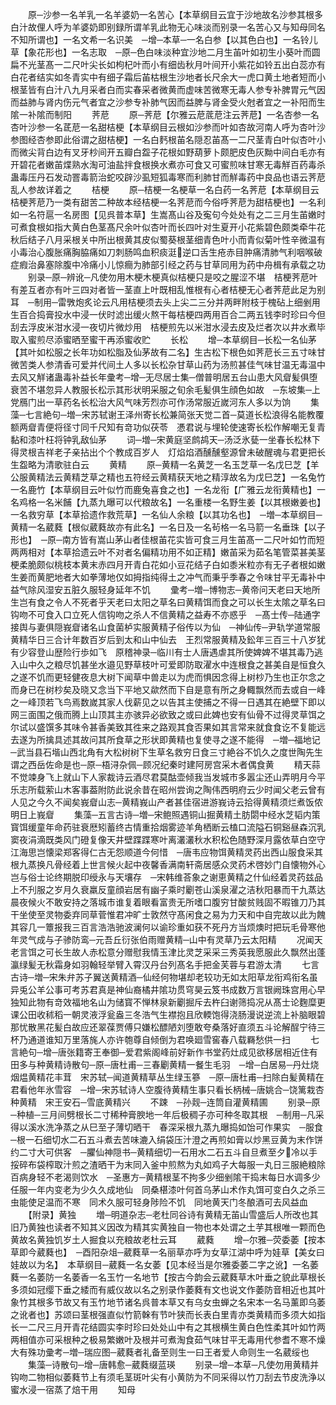 <!-- { "loadSidebar": true } -->
　　原─沙参一名羊乳一名羊婆奶一名苦心【本草纲目云宜于沙地故名沙参其根多白汁故俚人呼为羊婆奶即别録所谓羊乳此物无心味淡而别录一名苦心又与知母同名不知所谓也】一名文希一名识美　─增─本草─一名白参【以其色白也】一名铃儿草【象花形也】一名志取　─原─色白味淡种宜沙地二月生苖叶如初生小葵叶而圆扁不光茎髙一二尺叶尖长如枸杞叶而小有细齿秋月叶间开小紫花如铃五出白蕊亦有白花者结实如冬青实中有细子霜后苖枯根生沙地者长尺余大一虎口黄土地者短而小根茎皆有白汁八九月采者白而实春采者微黄而虚味苦微寒无毒人参专补脾胃元气因而益肺与肾内伤元气者宜之沙参专补肺气因而益脾与肾金受火尅者宜之一补阳而生隂一补隂而制阳
　　荠苨
　　原─荠苨【尔雅云苨菧苨注云荠苨】一名杏参一名杏叶沙参一名茋苨一名甜桔梗【本草纲目云根如沙参而叶如杏故河南人呼为杏叶沙参图经杏参即此俗谓之甜桔梗】一名白麫根苖名隠忍苖髙一二尺茎青白叶似杏叶小而微尖背白边有叉牙杪间开五瓣白盌子花根如野葫萝卜颇肥皮色灰黝中间白毛亦有开碧花者嫩苖煠熟水淘可油盐拌食根换水煮亦可食又可蜜煎味甘寒无毒觧百药毒杀蛊毒压丹石发动罯毒箭治蛇咬辟沙虱短狐毒寒而利肺甘而觧毒药中良品也语云荠苨乱人参故详着之
　　桔梗
　　原─桔梗一名梗草一名白药一名荠苨【本草纲目云桔梗荠苨乃一类有甜苦二种故本经桔梗一名荠苨而今俗呼荠苨为甜桔梗也】一名利如一名符扈一名房图【见呉普本草】生嵩髙山谷及寃句今处处有之二三月生苖嫩时可煮食根如指大黄白色茎髙尺余叶似杏叶而长四叶对生夏开小花紫碧色颇类牵牛花秋后结子八月采根关中所出根黄其皮似蜀葵根茎细青色叶小而青似菊叶性辛微温有小毒治心腹胀痛胸脇痛如刀刺肠鸣血积痰涏逆口舌生疮赤目肿痛清肺气利咽喉破症瘕治鼻塞除腹中冷痛小儿惊癎为肺部引经之药与甘草同用为药中舟楫有承载之功
　　别录─原─辨讹─凡使勿用木梗木梗真似桔梗只是咬之腥涩不堪　桔梗荠苨叶有差互者亦有叶三四对者皆一茎直上叶既相乱惟根有心者桔梗无心者荠苨此足为别耳　─制用─雷斆炮炙论云凡用桔梗须去头上尖二三分并两畔附枝于槐砧上细剉用生百合捣膏投水中浸一伏时滤出缓火熬干每桔梗四两用百合二两五钱李时珍曰今但刮去浮皮米泔水浸一夜切片微炒用　桔梗煎先以米泔水浸去皮及烂者次以井水煮毕取入蜜煎尽添蜜晒至蜜干再添蜜收贮
　　长松
　　增─本草纲目─长松一名仙茅【其叶如松服之长年功如松脂及仙茅故有二名】生古松下根色如荠苨长三五寸味甘微苦类人参清香可爱并代间土人多以长松杂甘草山药为汤煎甚佳气味甘温无毒温中去风又觧诸蛊毒补益长年彚考─增─无尽居士集─僧普明居五台山患大风睂髪俱堕衰苦不堪忽异人教服长松示其形状明采服之旬余毛髪俱生顔色如故　─东坡集─上党鴈门出一草药名长松治大风气味芳烈亦可作汤常服近嵗河东人多以为饷
　　集藻─七言絶句─増─宋苏轼谢王泽州寄长松兼简张天觉二首─莫道长松浪得名能教覆额两睂青便将径寸同千尺知有竒功似茯苓　慿君说与埋轮使速寄长松作解嘲无复青黏和漆叶枉将钟乳敌仙茅
　　词─増─宋黄庭坚鹧鸪天─汤泛氷甆一坐春长松林下得灵根吉祥老子亲拈出个个教成百岁人　灯焰焰酒醺醺壑源曾未破醒魂与君更把长生盌略为清歌驻白云
　　黄精
　　原─黄精一名黄芝一名玉芝草一名戊巳芝【羊公服黄精法云黄精芝草之精也五符经云黄精获天地之精淳故名为戊巳芝】一名兔竹一名鹿竹【本草纲目云叶似竹而鹿兔喜食之也】一名龙衔【广雅云龙衔黄精也】一名鸡格一名米餔【九蒸九曝可以代粮故名】一名重楼一名野生姜【以其根嫩姜也】一名救穷草【本草拾遗作救荒草】一名仙人余粮【以其功名也】　─増─本草纲目─黄精一名葳蕤【根似葳蕤故亦有此名】一名日及一名茍格一名马箭一名垂珠【以子形也】　─原─南方皆有嵩山茅山者佳根苖花实皆可食三月生苖髙一二尺叶如竹而短两两相对【本草拾遗云叶不对者名偏精功用不如正精】嫩苖采为茹名笔管菜甚美茎梗柔脆颇似桃枝本黄末赤四月开青白花如小豆花结子白如黍米粒亦有无子者根如嫩生姜而黄肥地者大如拳薄地仅如拇指纯得土之冲气而秉乎季春之令味甘平无毒补中益气除风湿安五脏久服轻身延年不饥
　　彚考─増─博物志─黄帝问天老曰天地所生岂有食之令人不死者乎天老曰太阳之草名曰黄精饵而食之可以长生太隂之草名曰钩吻不可食入口立死人信钩吻之杀人不信黄精之益寿不亦惑乎　─髙士传─陆通字接舆与妻俱隠峩睂诸名山食菌栌实服黄精子俗传以为仙　─神仙传─尹轨学道常服黄精华日三合计年数百岁后到太和山中仙去　王烈常服黄精及鈆年三百三十八岁犹有少容登山歴险行歩如飞　原稽神录─临川有士人唐遇虐其所使婢婢不堪其毒乃逃入山中久之粮尽饥甚坐水邉见野草枝叶可爱即防取濯水中连根食之甚美自是恒食久之遂不饥而更轻健夜息大树下闻草中兽走以为虎而惧因念得上树杪乃生也正尔念之而身已在树杪矣及晓又念当下平地又歘然而下自是意有所之身輙飘然而去或自一峰之一峰顶若飞鸟焉数嵗其家人伐薪见之以告其主使捕之不得一日遇其在絶壁下即以网三面围之俄而腾上山顶其主亦骇异必欲致之或曰此婢也安有仙骨不过得灵草饵之尔试以盛馔多其味令甚香美致其徃来之路观其食否果如其言常来就食食讫不复能远去遂为所擒具述其故问其所食草之形状即黄精也复使寻之遂不能得　─増─福地记─武当县石堦山西北角有大松树树下生草名救穷日食三寸絶谷不饥久之度世陶先生谓之西岳佐命是也─原─梧浔杂佩─顾况纪秦时建阿房宫采木者偶食黄
　　精天蒜不觉竦身飞上就山下人家裁诗云酒尽君莫酤壶倾我当发城市多嚣尘还山弄明月今平乐志所载萦山木客事葢附防此说余昔在昭州尝询之陶伟西明府云少时闻父老云曾有人见之今久不闻矣峩睂山志─黄精峩山产者甚佳宿进游峩诗云拾得黄精须烂煮饭侬明日上峩睂
　　集藻─五言古诗─増─宋鲍照遇铜山掘黄精土肪閟中经水芝韬内策寳饵缓童年命药驻衰厯矧蓄终古情重拾烟雾迹羊角栖断云榼口流隘石铜谿昼森沉乳窦夜涓滴既类风门磴复像天井壁蹀蹀寒叶离灇灇秋水积松色随野深月露依草白空守江海思岂懐梁郑客得仁古无怨顺道今何惜　─唐韦应物饵黄精灵药出西山服食采其根九蒸换凡骨经着上世言候火起中夜馨香满南轩斋居感众灵药术啓妙门自懐物外心岂与俗士论终期脱印绶永与天壤存　─宋韩维荅象之谢恵黄精之什仙经着灵药兹品上不刋服之岁月久衰羸反童顔岩居有幽子乘时劚苍山溪泉濯之洁秋阳暴而干九蒸达晨夜候火不敢安持之落城市谁复着眼看富贵无所嗜口腹穷甘酸贫贱固不暇锥刀乃其干坐使至灵物委弃同草菅惟君冲旷士敦然守髙闲食之易为力天和中自完故以此为餽其容几一簟报我三百言浩浩驰波澜何以谕珍重如获不死丹方当烦燠时把玩毛骨寒他年灵气成与子骖防鸾─元吾丘衍张伯雨赠黄精─山中有灵草乃云太阳精
　　况闻天老言饵之可长生故人赤松意分赠慰我情玉津比灵芝采采三秀英我愿服此久飘然出蓬瀛绿髪无秋霜身如羽翰轻举臂入霄汉丹台列髙名手把金芙蓉与君游太清
　　七言古诗─増─宋朱弁苏子翼送黄精酒─仙经何物堪却老较功无如太阳草龙衔鸡衔名虽异兎公羊公事可考苏君真是神仙裔橘井隂功贯穹昊云笈书成数万言银阙珠宫用心早独知此物有竒效福地名山为储寳不惮林泉新劚掘斥去杵臼谢筛捣况从髙士论麴糜更课公田收秫稻一朝灵液浮瓮盎三冬浩气生襟抱且欣輭饱得浇肠漫说逆流上补脑眼碧那忧散黑花髪白故应还翠葆贾傅只嫌松醥陋刘堕敢夸桑落好直须五斗论解酲宁待三杯乃通道谁知万里落旄人亦许匏尊自倾倒为君唤廻雪窖春八载羇愁供一扫
　　七言絶句─增─唐张籍寄王奉御─爱君紫阁峰前好新作书堂药灶成见欲移居相近住有田多与种黄精诗散句─原─唐杜甫─三春劚黄精一餐生毛羽　─增─白居易─丹灶烧烟煴黄精花丰茸　宋苏轼─闻道黄精草丛生绿玉篸　─原─唐杜甫─扫除白髪黄精在君看他年氷雪容　─增─宋苏轼诗人空腹待黄精生事只看长柄械─唐姚合─饶篱栽杏种黄精　宋王安石─雪底黄精兴
　　不踈　─孙觌─连筒自灌黄精圃
　　别录─原─种植─三月间劈根长二寸稀种膏腴地一年后极稠子亦可种冬取其根　─制用─凡采得以溪水洗净蒸之从巳至子薄切晒干　春深采根九蒸九曝捣如饴可作果实　─服食─根一石细切水二石五斗煮去苦味漉入绢袋压汁澄之再煎如膏以炒黑豆黄为末作饼约二寸大可供客　─臞仙神隠书─黄精细切一石用水二石五斗自旦煮至夕冷以手挼碎布袋榨取汁煎之渣晒干为末同入釜中煎熬为丸如鸡子大每服一丸日三服絶粮除百病身轻不老渴则饮水　─圣惠方─黄精根茎不拘多少细剉隂干捣末每日水调多少任服一年内变老为少久久成地仙　同桑椹漆叶何首乌茅山术作丸饵可变白久之杀三虫能使足温而不寒　同术久服可轻身陟险不饥　同地黄天门冬酿酒可去风益血
　　【附录】黄独
　　増─明道杂志─老杜同谷诗有黄精无苖山雪盛后人所改也其旧乃黄独也读者不知其义因改为精其实黄独自一物也本处谓之土芋其根唯一颗而色黄故名黄独饥岁土人掘食以充粮故老杜云耳
　　葳蕤
　　增─尔雅─荧委萎【按本草即今葳蕤也】　─酉阳杂俎─葳蕤草一名丽草亦呼为女草江湖中呼为娃草【美女曰娃故以为名】　本草纲目─葳蕤一名女萎【见本经当是尔雅委萎二字之讹】一名萎蕤一名萎防一名萎香一名玉竹一名地节【按古今韵会云葳蕤草木叶垂之貌此草根长多须如冠缨下垂之緌而有威仪故以名之别录作萎蕤有文也说文作萎防音相近也其叶象竹其根多节故又有玉竹地节诸名呉普本草又有乌女虫蝉之名宋本一名马薰即乌萎之讹者也】苏颂曰茎根强直似竹箭榦有节叶狭而长表白里青亦类黄精而多须大如指长一二尺三月开青花结圆实李时珍曰处处山中有之其根横生黄白色性柔其叶如竹两两相值亦可采根种之极易繁嫩叶及根并可煮淘食茹气味甘平无毒用代参耆不寒不燥大有殊功彚考─増─瑞应图─葳蕤者礼备至则生一曰王者爱人命则生一名葳绥也
　　集藻─诗散句─增─唐韩愈─葳蕤缀蓝瑛
　　别录─增─本草─凡使勿用黄精并钩吻二物相似萎蕤节上有须毛茎斑叶尖有小黄防为不同采得以竹刀刮去节皮洗浄以蜜水浸一宿蒸了焙干用
　　知母
